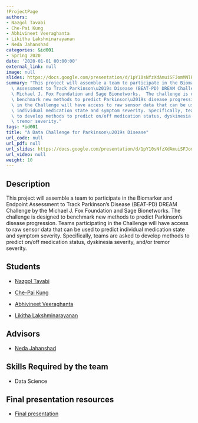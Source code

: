 ```yaml
---
!ProjectPage
authors:
- Nazgol Tavabi
- Che-Pai Kung
- Abhivineet Veeraghanta
- Likitha Lakshminarayanan
- Neda Jahanshad
categories: &id001
- Spring 2020
date: '2020-01-01 00:00:00'
external_link: null
image: null
slides: https://docs.google.com/presentation/d/1pY10sNfzXdAmuiSFJomMNlRpiiXH3vzH/edit?usp=sharing&ouid=116088473370484068569&rtpof=true&sd=true
summary: "This project will assemble a team to participate in the Biomarker and Endpoint\
  \ Assessment to Track Parkinson\u2019s Disease (BEAT-PD) DREAM Challenge by the\
  \ Michael J. Fox Foundation and Sage Bionetworks.  The challenge is designed to\
  \ benchmark new methods to predict Parkinson\u2019s disease progression. Teams participating\
  \ in the Challenge will have access to raw sensor data that can be used to predict\
  \ individual medication state and symptom severity. Specifically, teams are asked\
  \ to develop methods to predict on/off medication status, dyskinesia severity, and/or\
  \ tremor severity."
tags: *id001
title: "A Data Challenge for Parkinson\u2019s Disease"
url_code: null
url_pdf: null
url_slides: https://docs.google.com/presentation/d/1pY10sNfzXdAmuiSFJomMNlRpiiXH3vzH/edit?usp=sharing&ouid=116088473370484068569&rtpof=true&sd=true
url_video: null
weight: 10
---
```

## Description

This project will assemble a team to participate in the Biomarker and Endpoint Assessment to Track Parkinson’s Disease (BEAT-PD) DREAM Challenge by the Michael J. Fox Foundation and Sage Bionetworks.  The challenge is designed to benchmark new methods to predict Parkinson’s disease progression. Teams participating in the Challenge will have access to raw sensor data that can be used to predict individual medication state and symptom severity. Specifically, teams are asked to develop methods to predict on/off medication status, dyskinesia severity, and/or tremor severity.





## Students

* [Nazgol Tavabi](../../../author/nazgol-tavabi)

* [Che-Pai Kung](../../../author/che-pai-kung)

* [Abhivineet Veeraghanta](../../../author/abhivineet-veeraghanta)

* [Likitha Lakshminarayanan](../../../author/likitha-lakshminarayanan)

## Advisors

* [Neda Jahanshad](../../../author/neda-jahanshad)

## Skills Required by the team


* Data Science
## Final presentation resources

* [Final presentation](https://docs.google.com/presentation/d/1pY10sNfzXdAmuiSFJomMNlRpiiXH3vzH/edit?usp=sharing&amp;ouid=116088473370484068569&amp;rtpof=true&amp;sd=true)